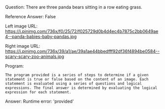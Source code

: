 Question: There are three panda bears sitting in a row eating grass.

Reference Answer: False

Left image URL: https://i.pinimg.com/736x/f0/25/72/f025729d0b4d4ec4b7875c2bb0649ae4--panda-babies-baby-pandas.jpg

Right image URL: https://i.pinimg.com/736x/39/a1/ae/39a1ae44bbedfff92df36f4894be0584--scary-scary-zoo-animals.jpg

Program:

```
The program provided is a series of steps to determine if a given statement is true or false based on the content of an image. Each statement is evaluated using a series of questions and logical expressions. The final answer is determined by evaluating the logical expression for each statement.
```
Answer: Runtime error: 'provided'

